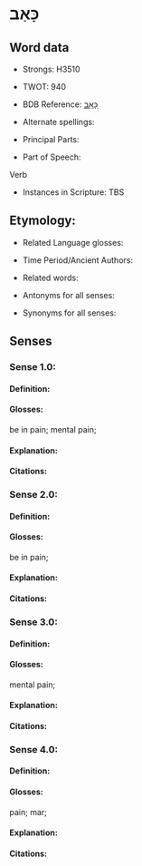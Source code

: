 # כָּאַב

<!-- Status: S2="NeedsEdits" -->
<!-- Lexica used for edits:   -->

## Word data

* Strongs: H3510

* TWOT: 940

* BDB Reference: [כָּאַב](rc://en/bdb/dict/k.ac.aa)

* Alternate spellings:

* Principal Parts:

* Part of Speech:

Verb

* Instances in Scripture: TBS

## Etymology:

* Related Language glosses:

* Time Period/Ancient Authors:

* Related words:

* Antonyms for all senses:

* Synonyms for all senses:

## Senses

### Sense 1.0:

#### Definition:

#### Glosses:

be in pain; mental pain; 

#### Explanation:

#### Citations:



### Sense 2.0:

#### Definition:

#### Glosses:

be in pain; 

#### Explanation:

#### Citations:



### Sense 3.0:

#### Definition:

#### Glosses:

mental pain; 

#### Explanation:

#### Citations:



### Sense 4.0:

#### Definition:

#### Glosses:

pain; mar; 

#### Explanation:

#### Citations:



